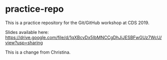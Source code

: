# practice-repo

This is a practice repository for the Git/GitHub workshop at CDS 2019. 

Slides available here: https://drive.google.com/file/d/1qXBcvDx5IbMNCCgDhJiJESBFwGUz7WcU/view?usp=sharing

This is a change from Christina.